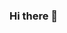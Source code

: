 ### Hi there 👋

<!--
**Kwamekenn/Kwamekenn** is a ✨ _special_ ✨ repository because its `README.md` (this file) appears on your GitHub profile.

Here are some ideas to get you started:

- 🔭 I’m currently working on ...project Management
- 🌱 I’m currently learning ...Cyber security
- 👯 I’m looking to collaborate on ...
- 🤔 I’m looking for help with ... coding
- 💬 Ask me about ...
- 📫 How to reach me: ...kwamekennis30@gmail.com
- 😄 Pronouns: ...
- ⚡ Fun fact: ...
-->
